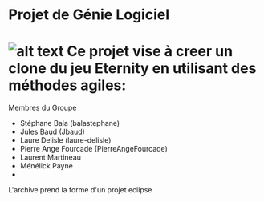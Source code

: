 # Projet de Génie Logiciel
![alt text](https://github.com/Jbaud/GLPOO_ESIEA_1415_Eternity_Baud/blob/master/menu.png "Logo Title Text 1")
Ce projet vise à creer un clone du jeu Eternity en utilisant des méthodes agiles:
=================================================
Membres du Groupe

- Stéphane Bala (balastephane)
- Jules Baud (Jbaud)
- Laure Delisle (laure-delisle)
- Pierre Ange Fourcade (PierreAngeFourcade)
- Laurent Martineau
- Ménélick Payne
- 

L'archive prend la forme d'un projet eclipse
